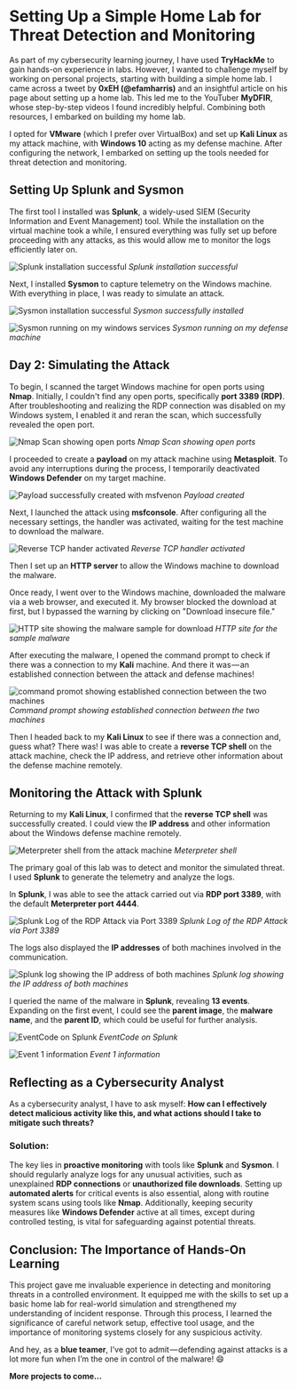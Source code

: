 # Setting Up a Simple Home Lab for Threat Detection and Monitoring

As part of my cybersecurity learning journey, I have used **TryHackMe** to gain hands-on experience in labs. However, I wanted to challenge myself by working on personal projects, starting with building a simple home lab. I came across a tweet by **0xEH (@efamharris)** and an insightful article on his page about setting up a home lab. This led me to the YouTuber **MyDFIR**, whose step-by-step videos I found incredibly helpful. Combining both resources, I embarked on building my home lab.

I opted for **VMware** (which I prefer over VirtualBox) and set up **Kali Linux** as my attack machine, with **Windows 10** acting as my defense machine. After configuring the network, I embarked on setting up the tools needed for threat detection and monitoring.

## Setting Up Splunk and Sysmon

The first tool I installed was **Splunk**, a widely-used SIEM (Security Information and Event Management) tool. While the installation on the virtual machine took a while, I ensured everything was fully set up before proceeding with any attacks, as this would allow me to monitor the logs efficiently later on.

![Splunk installation successful](assets/splunkinstall.png)
*Splunk installation successful*

Next, I installed **Sysmon** to capture telemetry on the Windows machine. With everything in place, I was ready to simulate an attack.

![Sysmon installation successful](assets/sysmon.png)
*Sysmon successfully installed* 

![Sysmon running on my windows services](assets/sysmonrun.png)
*Sysmon running on my defense machine*

## Day 2: Simulating the Attack

To begin, I scanned the target Windows machine for open ports using **Nmap**. Initially, I couldn't find any open ports, specifically **port 3389 (RDP)**. After troubleshooting and realizing the RDP connection was disabled on my Windows system, I enabled it and reran the scan, which successfully revealed the open port.

![Nmap Scan showing open ports](assets/nmapscan.png)
*Nmap Scan showing open ports*

I proceeded to create a **payload** on my attack machine using **Metasploit**. To avoid any interruptions during the process, I temporarily deactivated **Windows Defender** on my target machine.

![Payload successfully created with msfvenon](assets/payload.png)
*Payload created*

Next, I launched the attack using **msfconsole**. After configuring all the necessary settings, the handler was activated, waiting for the test machine to download the malware.

![Reverse TCP hander activated](assets/handlerstart.png)
*Reverse TCP handler activated*

Then I set up an **HTTP server** to allow the Windows machine to download the malware.

Once ready, I went over to the Windows machine, downloaded the malware via a web browser, and executed it. My browser blocked the download at first, but I bypassed the warning by clicking on "Download insecure file."

![HTTP site showing the malware sample for download](assets/download.png)
*HTTP site for the sample malware*

After executing the malware, I opened the command prompt to check if there was a connection to my **Kali** machine. And there it was — an established connection between the attack and defense machines!

![command promot showing established connection between the two machines](assets/netstatannob.png)
*Command prompt showing established connection between the two machines*

Then I headed back to my **Kali Linux** to see if there was a connection and, guess what? There was! I was able to create a **reverse TCP shell** on the attack machine, check the IP address, and retrieve other information about the defense machine remotely.

## Monitoring the Attack with Splunk

Returning to my **Kali Linux**, I confirmed that the **reverse TCP shell** was successfully created. I could view the **IP address** and other information about the Windows defense machine remotely.

![Meterpreter shell from the attack machine](assets/connecttest.png)
*Meterpreter shell*

The primary goal of this lab was to detect and monitor the simulated threat. I used **Splunk** to generate the telemetry and analyze the logs.

In **Splunk**, I was able to see the attack carried out via **RDP port 3389**, with the default **Meterpreter port 4444**.

![Splunk Log of the RDP Attack via Port 3389](assets/splunkimg1.png)
*Splunk Log of the RDP Attack via Port 3389*

The logs also displayed the **IP addresses** of both machines involved in the communication.

![Splunk log showing the IP address of both machines](assets/splunkimg2.png)
*Splunk log showing the IP address of both machines*

I queried the name of the malware in **Splunk**, revealing **13 events**. Expanding on the first event, I could see the **parent image**, the **malware name**, and the **parent ID**, which could be useful for further analysis.

![EventCode on Splunk](assets/eventcode.png)
*EventCode on Splunk* 

![Event 1 information](assets/eventdetails.png)
*Event 1 information*

## Reflecting as a Cybersecurity Analyst

As a cybersecurity analyst, I have to ask myself: **How can I effectively detect malicious activity like this, and what actions should I take to mitigate such threats?**

### Solution:

The key lies in **proactive monitoring** with tools like **Splunk** and **Sysmon**. I should regularly analyze logs for any unusual activities, such as unexplained **RDP connections** or **unauthorized file downloads**. Setting up **automated alerts** for critical events is also essential, along with routine system scans using tools like **Nmap**. Additionally, keeping security measures like **Windows Defender** active at all times, except during controlled testing, is vital for safeguarding against potential threats.

## Conclusion: The Importance of Hands-On Learning

This project gave me invaluable experience in detecting and monitoring threats in a controlled environment. It equipped me with the skills to set up a basic home lab for real-world simulation and strengthened my understanding of incident response. Through this process, I learned the significance of careful network setup, effective tool usage, and the importance of monitoring systems closely for any suspicious activity.

And hey, as a **blue teamer**, I’ve got to admit — defending against attacks is a lot more fun when I’m the one in control of the malware! 😄

**More projects to come...**
